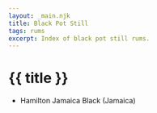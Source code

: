 ```yaml
---
layout: _main.njk
title: Black Pot Still
tags: rums
excerpt: Index of black pot still rums.
---
```

<!-- markdownlint-disable MD025 -->
# {{ title }}
<!-- markdownlint-disable MD025 -->

<div class="index">

* Hamilton Jamaica Black (Jamaica)

</div>
